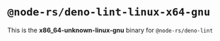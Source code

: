 # `@node-rs/deno-lint-linux-x64-gnu`

This is the **x86_64-unknown-linux-gnu** binary for `@node-rs/deno-lint`
